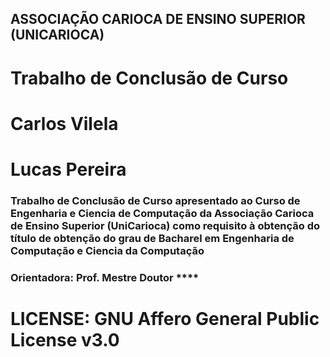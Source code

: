## ASSOCIAÇÃO CARIOCA DE ENSINO SUPERIOR (UNICARIOCA)
# Trabalho de Conclusão de Curso

# Carlos Vilela
# Lucas Pereira


### Trabalho de Conclusão de Curso apresentado ao Curso de Engenharia e Ciencia de Computação da Associação Carioca de Ensino Superior (UniCarioca) como requisito à obtenção do título de obtenção do grau de Bacharel em Engenharia de Computação e Ciencia da Computação

### Orientadora: Prof. Mestre Doutor  ****
# LICENSE: GNU Affero General Public License v3.0

